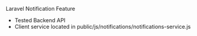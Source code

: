 Laravel Notification Feature

- Tested Backend API
- Client service located in public/js/notifications/notifications-service.js